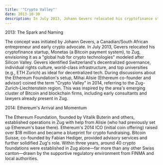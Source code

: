 ```yaml
---
title: '"Crypto Valley"'
date: 2013-10-30
description: In July 2013, Johann Gevers relocated his cryptofinance startup, Monetas (a Bitcoin payment system), to Zug, envisioning it as a "global hub for crypto technologies" modeled after Silicon Valley.
---
```


2013: The Spark and Naming

The concept was initiated by Johann Gevers, a Canadian/South African entrepreneur and early crypto advocate. In July 2013, Gevers relocated his cryptofinance startup, Monetas (a Bitcoin payment system), to Zug, envisioning it as a "global hub for crypto technologies" modeled after Silicon Valley. Gevers identified Switzerland's decentralized governance, individual rights culture, world-class infrastructure, and top universities (e.g., ETH Zurich) as ideal for decentralized tech. During discussions about the Ethereum Foundation's setup, Mihai Alisie (Ethereum co-founder and advisor) coined the term "Crypto Valley" in 2014, referring to the Zug-Zurich-Liechtenstein region. This was inspired by the area's emerging cluster of Bitcoin and blockchain firms, including early consultants and lawyers already present in Zug.

2014: Ethereum's Arrival and Momentum

The Ethereum Foundation, founded by Vitalik Buterin and others, established operations in Zug with help from Alisie (who had previously set up Ethereum's base there). Ethereum's 2014 ICO (initial coin offering) raised over $18 million and became a blueprint for crypto fundraising. Bitcoin Suisse, co-founded by Fabian Hediger, provided advisory services and further solidified Zug's role. Within three years, around 40 crypto foundations were established in Zug alone—far more than any other Swiss canton—drawn by the supportive regulatory environment from FINMA and local authorities.
